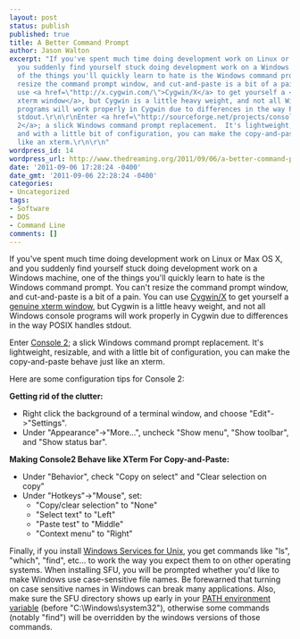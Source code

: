 ```yaml
---
layout: post
status: publish
published: true
title: A Better Command Prompt
author: Jason Walton
excerpt: "If you've spent much time doing development work on Linux or Max OS X, and
  you suddenly find yourself stuck doing development work on a Windows machine, one
  of the things you'll quickly learn to hate is the Windows command prompt.  You can't
  resize the command prompt window, and cut-and-paste is a bit of a pain.  You can
  use <a href=\"http://x.cygwin.com/\">Cygwin/X</a> to get yourself a <a href=\"http://www.zieg.com/faqs/cygwin/#cygwin_rxvt\">genuine
  xterm window</a>, but Cygwin is a little heavy weight, and not all Windows console
  programs will work properly in Cygwin due to differences in the way POSIX handles
  stdout.\r\n\r\nEnter <a href=\"http://sourceforge.net/projects/console/\">Console
  2</a>; a slick Windows command prompt replacement.  It's lightweight, resizable,
  and with a little bit of configuration, you can make the copy-and-paste behave just
  like an xterm.\r\n\r\n"
wordpress_id: 14
wordpress_url: http://www.thedreaming.org/2011/09/06/a-better-command-prompt/
date: '2011-09-06 17:28:24 -0400'
date_gmt: '2011-09-06 22:28:24 -0400'
categories:
- Uncategorized
tags:
- Software
- DOS
- Command Line
comments: []
---
```

<p>If you've spent much time doing development work on Linux or Max OS X, and you suddenly find yourself stuck doing development work on a Windows machine, one of the things you'll quickly learn to hate is the Windows command prompt.  You can't resize the command prompt window, and cut-and-paste is a bit of a pain.  You can use <a href="http://x.cygwin.com/">Cygwin/X</a> to get yourself a <a href="http://www.zieg.com/faqs/cygwin/#cygwin_rxvt">genuine xterm window</a>, but Cygwin is a little heavy weight, and not all Windows console programs will work properly in Cygwin due to differences in the way POSIX handles stdout.</p>
<p>Enter <a href="http://sourceforge.net/projects/console/">Console 2</a>; a slick Windows command prompt replacement.  It's lightweight, resizable, and with a little bit of configuration, you can make the copy-and-paste behave just like an xterm.</p>
<p><a id="more"></a><a id="more-14"></a></p>
<p>Here are some configuration tips for Console 2:</p>
<p><strong>Getting rid of the clutter:</strong></p>
<ul>
<li>Right click the background of a terminal window, and choose "Edit"->"Settings".</li>
<li>Under "Appearance"->"More...", uncheck "Show menu", "Show toolbar", and "Show status bar".</li>
</ul>
<p><strong>Making Console2 Behave like XTerm For Copy-and-Paste:</strong></p>
<ul>
<li>Under "Behavior", check "Copy on select" and "Clear selection on copy"</li>
<li>Under "Hotkeys"->"Mouse", set:
<ul>
<li>"Copy/clear selection" to "None"</li>
<li>"Select text" to "Left"</li>
<li>"Paste test" to "Middle"</li>
<li>"Context menu" to "Right"</li>
</ul>
</li>
</ul>
<p>Finally, if you install <a href="http://www.microsoft.com/download/en/details.aspx?id=274">Windows Services for Unix</a>, you get commands like "ls", "which", "find", etc... to work the way you expect them to on other operating systems.  When installing SFU, you will be prompted whether you'd like to make Windows use case-sensitive file names.  Be forewarned that turning on case sensitive names in Windows can break many applications.  Also, make sure the SFU directory shows up early in your <a href="http://geekswithblogs.net/renso/archive/2009/10/21/how-to-set-the-windows-path-in-windows-7.aspx">PATH environment variable</a> (before "C:\Windows\system32"), otherwise some commands (notably "find") will be overridden by the windows versions of those commands.</p>
